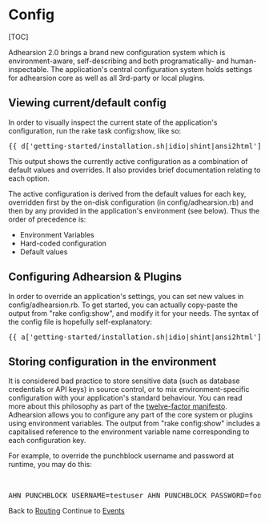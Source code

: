 # Config

[TOC]

Adhearsion 2.0 brings a brand new configuration system which is environment-aware, self-describing and both programatically- and human-inspectable. The application's central configuration system holds settings for adhearsion core as well as all 3rd-party or local plugins.

## Viewing current/default config

In order to visually inspect the current state of the application's configuration, run the rake task config:show, like so:

<pre class="terminal">
{{ d['getting-started/installation.sh|idio|shint|ansi2html']['rake-config-show'] }}
</pre>

This output shows the currently active configuration as a combination of default values and overrides. It also provides brief documentation relating to each option.

The active configuration is derived from the default values for each key, overridden first by the on-disk configuration (in config/adhearsion.rb) and then by any provided in the application's environment (see below). Thus the order of precedence is:

* Environment Variables
* Hard-coded configuration
* Default values

## Configuring Adhearsion & Plugins

In order to override an application's settings, you can set new values in config/adhearsion.rb. To get started, you can actually copy-paste the output from "rake config:show", and modify it for your needs. The syntax of the config file is hopefully self-explanatory:

<pre class="brush: ruby;">
{{ a['getting-started/installation.sh|idio|shint|ansi2html']['create-app:files:source/getting-started/myapp/config/adhearsion.rb'] }}
</pre>

## Storing configuration in the environment

It is considered bad practice to store sensitive data (such as database credentials or API keys) in source control, or to mix environment-specific configuration with your application's standard behaviour. You can read more about this philosophy as part of the [twelve-factor manifesto](http://www.12factor.net/config). Adhearsion allows you to configure any part of the core system or plugins using environment variables. The output from "rake config:show" includes a capitalised reference to the environment variable name corresponding to each configuration key.

For example, to override the punchblock username and password at runtime, you may do this:

<pre class="terminal">
  <br/>
AHN_PUNCHBLOCK_USERNAME=testuser AHN_PUNCHBLOCK_PASSWORD=foobar ahn start .
</pre>

<div class='docs-progress-nav'>
  <span class='back'>
    Back to <a href="/docs/routing">Routing</a>
  </span>
  <span class='forward'>
    Continue to <a href="/docs/events">Events</a>
  </span>
</div>
